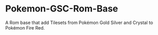 # Pokemon-GSC-Rom-Base
A Rom base that add Tilesets from Pokémon Gold Silver and Crystal to Pokémon Fire Red.
